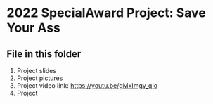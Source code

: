 # 2022 SpecialAward Project: Save Your Ass
## File in this folder
1. Project slides
2. Project pictures
3. Project video link: https://youtu.be/gMxImgy_qIo
4. Project
